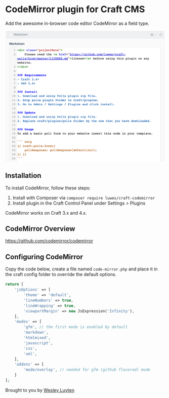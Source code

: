 # CodeMirror plugin for Craft CMS

Add the awesome in-browser code editor CodeMirror as a field type.

![Screenshot](resources/img/codemirror-screenshot.png)

## Installation

To install CodeMirror, follow these steps:

1. Install with Composer via `composer require luwes/craft-codemirror`
2. Install plugin in the Craft Control Panel under Settings > Plugins

CodeMirror works on Craft 3.x and 4.x.

## CodeMirror Overview

https://github.com/codemirror/codemirror

## Configuring CodeMirror

Copy the code below, create a file named `code-mirror.php` and place it in the craft config folder to override the default options.

``` php
return [
    'jsOptions' => [
        'theme' => 'default',
        'lineNumbers' => true,
        'lineWrapping' => true,
        'viewportMargin' => new JsExpression('Infinity'),
    ],
    'modes' => [
        'gfm', // the first mode is enabled by default
        'markdown',
        'htmlmixed',
        'javascript',
        'css',
        'xml',
    ],
    'addons' => [
        'mode/overlay', // needed for gfm (github flavored) mode
    ]
];
```

Brought to you by [Wesley Luyten](https://wesleyluyten.com)
